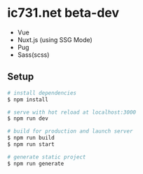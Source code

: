 # ic731.net beta-dev

- Vue
- Nuxt.js (using SSG Mode)
- Pug
- Sass(scss)

## Setup

```bash
# install dependencies
$ npm install

# serve with hot reload at localhost:3000
$ npm run dev

# build for production and launch server
$ npm run build
$ npm run start

# generate static project
$ npm run generate
```
